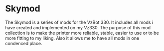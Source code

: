 # Skymod

The Skymod is a series of mods for the VzBot 330. It includes all mods i have created and implemented on my Vz330. The purpose of this mod collection is to make the printer more reliable, stable, easier to use or to be more fitting to my liking. Also it allows me to have all mods in one condenced place.
